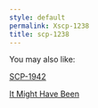 ```yaml
---
style: default
permalink: Xscp-1238
title: scp-1238
---
```

You may also like:

[SCP-1942](http://scp-wiki.net/scp-1942)

[It Might Have Been](http://scp-wiki.net/it-might-have-been)
